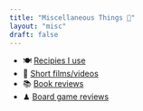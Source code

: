 ```yaml
---
title: "Miscellaneous Things 📎"
layout: "misc"
draft: false
---
```


- 🍽 [Recipies I use](/foodstuff)
- 🎥 [Short films/videos](/films)
- 📚 [Book reviews](https://www.goodreads.com/review/list/98305284-aiden-nelson?order=d&sort=review&view=reviews)
- ♟ [Board game reviews](https://boardgamegeek.com/collection/user/Twistel?rated=1&subtype=boardgame&ff=1)

